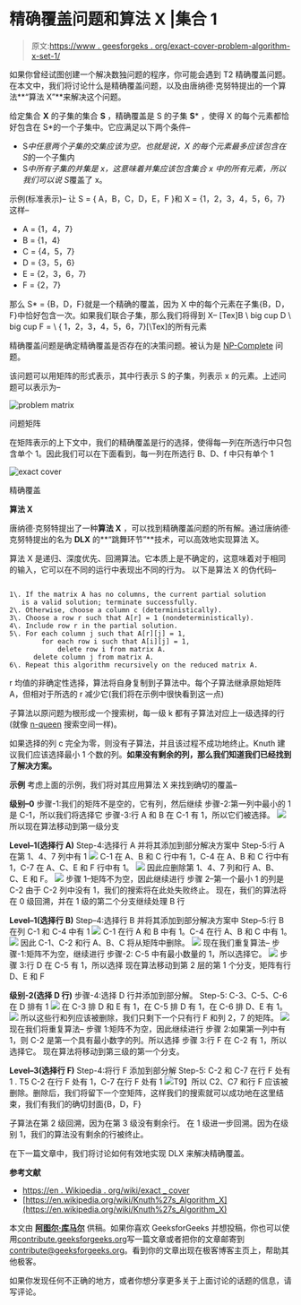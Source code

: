 # 精确覆盖问题和算法 X |集合 1

> 原文:[https://www . geesforgeks . org/exact-cover-problem-algorithm-x-set-1/](https://www.geeksforgeeks.org/exact-cover-problem-algorithm-x-set-1/)

如果你曾经试图创建一个解决数独问题的程序，你可能会遇到 T2 精确覆盖问题。在本文中，我们将讨论什么是精确覆盖问题，以及由唐纳德·克努特提出的一个算法**“算法 X”**来解决这个问题。

给定集合 **X** 的子集的集合 **S** ，精确覆盖是 S 的子集 **S*** ，使得 X 的每个元素都恰好包含在 S*的一个子集中。它应满足以下两个条件–

*   S*中任意两个子集的交集应该为空。也就是说，X 的每个元素最多应该包含在 S*的一个子集内
*   S*中所有子集的并集是 x，这意味着并集应该包含集合 x 中的所有元素，所以我们可以说 S*覆盖了 x。

示例(标准表示)–
让 S = { A，B，C，D，E，F }和 X = {1，2，3，4，5，6，7}这样–

*   A = {1，4，7}
*   B = {1，4}
*   C = {4，5，7}
*   D = {3，5，6}
*   E = {2，3，6，7}
*   F = {2，7}

那么 S* = {B，D，F}就是一个精确的覆盖，因为 X 中的每个元素在子集{B，D，F}中恰好包含一次。如果我们联合子集，那么我们将得到 X–
[Tex]B \ big cup D \ big cup F = \ { 1，2，3，4，5，6，7\}[\Tex]的所有元素

精确覆盖问题是确定精确覆盖是否存在的决策问题。被认为是 [NP-Complete](https://www.geeksforgeeks.org/np-completeness-set-1/) 问题。

该问题可以用矩阵的形式表示，其中行表示 S 的子集，列表示 x 的元素。上述问题可以表示为–

![problem matrix](img/d4e7cbff661d8d8e012be337c6e97e60.png)

问题矩阵

在矩阵表示的上下文中，我们的精确覆盖是行的选择，使得每一列在所选行中只包含单个 1。因此我们可以在下面看到，每一列在所选行 B、D、f 中只有单个 1

![exact cover](img/6f887e2b969b1472051a78f825942859.png)

精确覆盖

**算法 X**

唐纳德·克努特提出了一种**算法 X** ，可以找到精确覆盖问题的所有解。通过唐纳德·克努特提出的名为 **DLX** 的**“跳舞环节”**技术，可以高效地实现算法 X。

算法 X 是递归、深度优先、回溯算法。它本质上是不确定的，这意味着对于相同的输入，它可以在不同的运行中表现出不同的行为。
以下是算法 X 的伪代码–

```

1\. If the matrix A has no columns, the current partial solution
   is a valid solution; terminate successfully. 
2\. Otherwise, choose a column c (deterministically). 
3\. Choose a row r such that A[r] = 1 (nondeterministically). 
4\. Include row r in the partial solution. 
5\. For each column j such that A[r][j] = 1,
        for each row i such that A[i][j] = 1, 
            delete row i from matrix A. 
      delete column j from matrix A. 
6\. Repeat this algorithm recursively on the reduced matrix A. 

```

r 均值的非确定性选择，算法将自身复制到子算法中。每个子算法继承原始矩阵 A，但相对于所选的 r 减少它(我们将在示例中很快看到这一点)

子算法以原问题为根形成一个搜索树，每一级 k 都有子算法对应上一级选择的行(就像 [n-queen](https://www.geeksforgeeks.org/backtracking-set-3-n-queen-problem/) 搜索空间一样)。

如果选择的列 c 完全为零，则没有子算法，并且该过程不成功地终止。Knuth 建议我们应该选择最小 1 个数的列。**如果没有剩余的列，那么我们知道我们已经找到了解决方案。**

**示例**
考虑上面的示例，我们将对其应用算法 X 来找到确切的覆盖–

**级别–0**
步骤-1:我们的矩阵不是空的，它有列，然后继续
步骤-2:第一列中最小的 1 是 C-1，所以我们将选择它
步骤-3:行 A 和 B 在 C-1 有 1，所以它们被选择。
![](img/d85e947c1d223c1c2aaa65387df6745a.png)
所以现在算法移动到第一级分支

**Level–1(选择行 A)**
Step-4:选择行 A 并将其添加到部分解决方案中
Step-5:行 A 在第 1、4、7 列中有 1
![](img/222175991f2c8480f5cbdae904c9c88f.png)
C-1 在 A、B 和 C 行中有 1，C-4 在 A、B 和 C 行中有 1，C-7 在 A、C、E 和 F 行中有 1。
![](img/bac0fcbe7fe25e2054d88f3d82f34434.png)
因此应删除第 1、4、7 列和行 A、B、C、E 和 F。
![](img/d9c024b17f21e4ce4ecd0b48208a3289.png)
步骤 1–矩阵不为空，因此继续进行
步骤 2–第一个最小 1 的列是 C-2
由于 C-2 列中没有 1，我们的搜索将在此处失败终止。
现在，我们的算法将在 0 级回溯，并在 1 级的第二个分支继续处理 B 行

**Level–1(选择行 B)**
Step–4:选择行 B 并将其添加到部分解决方案中
Step–5:行 B 在列 C-1 和 C-4 中有 1
![](img/ee0223bd541cdceb2496fb39510a172f.png)
C-1 在行 A 和 B 中有 1。C-4 在行 A、B 和 C 中有 1。
![](img/0c54f25d74ae0d06713fde1cd4b8db57.png)
因此 C-1、C-2 和行 A、B、C 将从矩阵中删除。
![](img/35546a94013820c53772b6f6cfbda763.png)
现在我们重复算法–
步骤-1:矩阵不为空，继续进行
步骤-2: C-5 中有最小数量的 1，所以选择它。
![](img/8374b3954b7ae091143640ec922dacb7.png)
步骤 3:行 D 在 C-5 有 1，所以选择
现在算法移动到第 2 层的第 1 个分支，矩阵有行 D、E 和 F

**级别-2(选择 D 行)**
步骤-4:选择 D 行并添加到部分解。
Step-5: C-3、C-5、C-6 在 D 排有 1
![](img/98468e8eb6a4bb84d49c5615f317a83b.png)
在 C-3 排 D 和 E 有 1，在 C-5 排 D 有 1，在 C-6 排 D、E 有 1。
![](img/50bcf8ab59ba5094a7aa2530e764fa1a.png)
所以这些行和列应该被删除，我们只剩下一个只有行 F 和列 2，7 的矩阵。
![](img/fbaefd1bd9011179c5640ff546455078.png)
现在我们将重复算法–
步骤 1:矩阵不为空，因此继续进行
步骤 2:如果第一列中有 1，则 C-2 是第一个具有最小数字的列。所以选择
步骤 3:行 F 在 C-2 有 1，所以选择它。
现在算法将移动到第三级的第一个分支。

**Level–3(选择行 F)**
Step-4:将行 F 添加到部分解
Step-5: C-2 和 C-7 在行 F 处有 1 .
T5
C-2 在行 F 处有 1，C-7 在行 F 处有 1
![](img/d2db5963c90794f04d46577f81d1ed1c.png)T9】所以 C2、C7 和行 F 应该被删除。删除后，我们将留下一个空矩阵，这样我们的搜索就可以成功地在这里结束，我们有我们的确切封面{B，D，F}

子算法在第 2 级回溯，因为在第 3 级没有剩余行。
在 1 级进一步回溯。因为在级别 1，我们的算法没有剩余的行被终止。

在下一篇文章中，我们将讨论如何有效地实现 DLX 来解决精确覆盖。

**参考文献**

*   [https://en . Wikipedia . org/wiki/exact _ cover](https://en.wikipedia.org/wiki/Exact_cover)
*   [https://en.wikipedia.org/wiki/Knuth%27s_Algorithm_X](https://en.wikipedia.org/wiki/Knuth%27s_Algorithm_X)

本文由 [**阿图尔·库马尔**](https://www.linkedin.com/in/atul-kumar-733b32136/) 供稿。如果你喜欢 GeeksforGeeks 并想投稿，你也可以使用[contribute.geeksforgeeks.org](http://www.contribute.geeksforgeeks.org)写一篇文章或者把你的文章邮寄到 contribute@geeksforgeeks.org。看到你的文章出现在极客博客主页上，帮助其他极客。

如果你发现任何不正确的地方，或者你想分享更多关于上面讨论的话题的信息，请写评论。